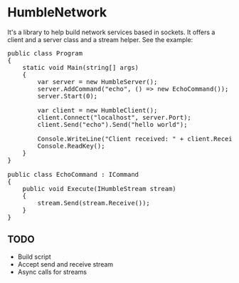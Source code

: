HumbleNetwork
=============

It's a library to help build network services based in sockets. It offers a client and a server class and a stream helper. See the example:

<pre>
public class Program
{
	static void Main(string[] args)
	{
		var server = new HumbleServer();
		server.AddCommand("echo", () => new EchoCommand());
		server.Start(0);

		var client = new HumbleClient();
		client.Connect("localhost", server.Port);
		client.Send("echo").Send("hello world");

		Console.WriteLine("Client received: " + client.Receive());
		Console.ReadKey();
	}
}

public class EchoCommand : ICommand
{
	public void Execute(IHumbleStream stream)
	{
		stream.Send(stream.Receive());
	}
}
</pre>

TODO
----

* Build script
* Accept send and receive stream
* Async calls for streams